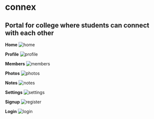# connex
## Portal for college where students can connect with each other

**Home**
![home](https://user-images.githubusercontent.com/18662067/99783203-23980a00-2b40-11eb-8546-30dd9e942dfa.png)

**Profile**
![profile](https://user-images.githubusercontent.com/18662067/99783369-5a6e2000-2b40-11eb-9a4a-49fc29807ea0.png)

**Members**
![members](https://user-images.githubusercontent.com/18662067/99783401-64901e80-2b40-11eb-91d7-203cbddbc990.png)

**Photos**
![photos](https://user-images.githubusercontent.com/18662067/99802808-58b35500-2b5e-11eb-9b17-b81bc6f84296.png)

**Notes**
![notes](https://user-images.githubusercontent.com/18662067/99783485-7b367580-2b40-11eb-89c8-866512fc3904.png)

**Settings**
![settings](https://user-images.githubusercontent.com/18662067/99783509-838eb080-2b40-11eb-8e24-0ce968c0afe0.png)

**Signup**
![register](https://user-images.githubusercontent.com/18662067/99783558-90130900-2b40-11eb-8df6-7a7da0f6d6c0.png)

**Login**
![login](https://user-images.githubusercontent.com/18662067/99783654-b042c800-2b40-11eb-80c7-27198b7aeef5.png)
